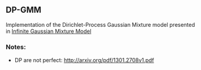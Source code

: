 ## DP-GMM

Implementation of the Dirichlet-Process Gaussian Mixture model presented in [Infinite Gaussian Mixture Model](https://www.seas.harvard.edu/courses/cs281/papers/rasmussen-1999a.pdf)

### Notes:

  * DP are not perfect:
    http://arxiv.org/pdf/1301.2708v1.pdf
